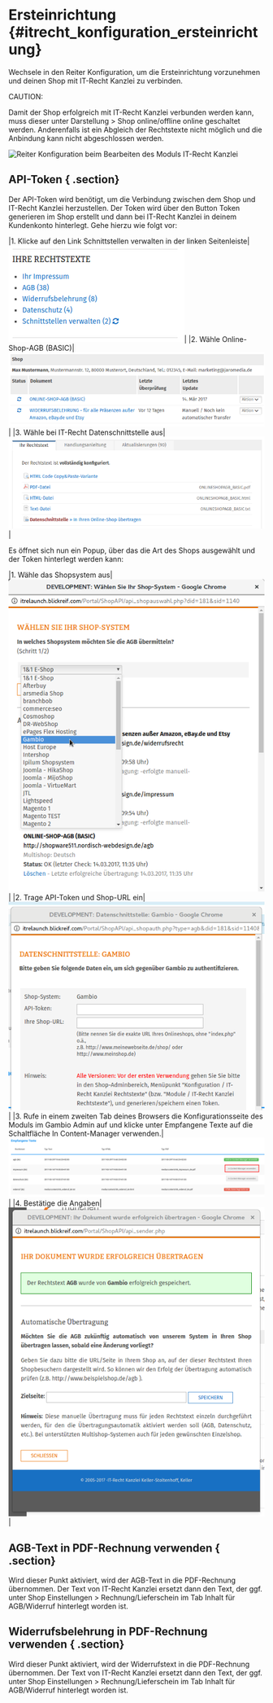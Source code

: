 # Ersteinrichtung {#itrecht_konfiguration_ersteinrichtung}

Wechsele in den Reiter Konfiguration, um die Ersteinrichtung vorzunehmen und deinen Shop mit IT-Recht Kanzlei zu verbinden.

CAUTION:

Damit der Shop erfolgreich mit IT-Recht Kanzlei verbunden werden kann, muss dieser unter Darstellung \> Shop online/offline online geschaltet werden. Anderenfalls ist ein Abgleich der Rechtstexte nicht möglich und die Anbindung kann nicht abgeschlossen werden.

![](Bilder/itrecht/20170329_001.png "Reiter Konfiguration beim Bearbeiten des Moduls IT-Recht
      Kanzlei")

## API-Token { .section}

Der API-Token wird benötigt, um die Verbindung zwischen dem Shop und IT-Recht Kanzlei herzustellen. Der Token wird über den Button Token generieren im Shop erstellt und dann bei IT-Recht Kanzlei in deinem Kundenkonto hinterlegt. Gehe hierzu wie folgt vor:

|1. Klicke auf den Link Schnittstellen verwalten in der linken Seitenleiste|![](Bilder/itrecht/20170329_002.png)|
|2. Wähle Online-Shop-AGB \(BASIC\)|![](Bilder/itrecht/20170329_003.png)|
|3. Wähle bei IT-Recht Datenschnittstelle aus|![](Bilder/itrecht/20170329_004.png)|

Es öffnet sich nun ein Popup, über das die Art des Shops ausgewählt und der Token hinterlegt werden kann:

|1. Wähle das Shopsystem aus|![](Bilder/itrecht/20170329_005.png)|
|2. Trage API-Token und Shop-URL ein|![](Bilder/itrecht/20170329_006.png)|
|3. Rufe in einem zweiten Tab deines Browsers die Konfigurationsseite des Moduls im Gambio Admin auf und klicke unter Empfangene Texte auf die Schaltfläche In Content-Manager verwenden.|![](Bilder/itrecht/20170329_008_.png)|
|4. Bestätige die Angaben|![](Bilder/itrecht/20170329_007.png)|

## AGB-Text in PDF-Rechnung verwenden { .section}

Wird dieser Punkt aktiviert, wird der AGB-Text in die PDF-Rechnung übernommen. Der Text von IT-Recht Kanzlei ersetzt dann den Text, der ggf. unter Shop Einstellungen \> Rechnung/Lieferschein im Tab Inhalt für AGB/Widerruf hinterlegt worden ist.

## Widerrufsbelehrung in PDF-Rechnung verwenden { .section}

Wird dieser Punkt aktiviert, wird der Widerrufstext in die PDF-Rechnung übernommen. Der Text von IT-Recht Kanzlei ersetzt dann den Text, der ggf. unter Shop Einstellungen \> Rechnung/Lieferschein im Tab Inhalt für AGB/Widerruf hinterlegt worden ist.



